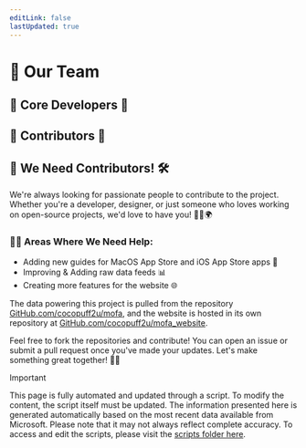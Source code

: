```yaml
---
editLink: false
lastUpdated: true
---
```

<script setup>
import { VPTeamMembers } from 'vitepress/theme'

const members = [{"avatar": "https://avatars.githubusercontent.com/u/95243190?s=96&v=4", "name": "Cody Keats", "title": "✨ Lead Developer ✨", "links": [{"icon": "github", "link": "https://github.com/cocopuff2u"}, {"icon": "linkedin", "link": "https://linkedin.com/in/cody-keats"}, {"icon": "slack", "link": "https://macadmins.slack.com/"}]}]

const members2 = [{"avatar": "https://avatars.githubusercontent.com/u/3985769?v=4", "name": "Theile", "title": "🌟 Contributor", "links": [{"icon": "github", "link": "https://github.com/Theile"}]}, {"avatar": "https://avatars.githubusercontent.com/u/91097104?v=4", "name": "darixn", "title": "🌟 Contributor", "links": [{"icon": "github", "link": "https://github.com/darixn"}]}, {"avatar": "https://avatars.githubusercontent.com/u/2012985?v=4", "name": "gilburns", "title": "🌟 Contributor", "links": [{"icon": "github", "link": "https://github.com/gilburns"}]}, {"avatar": "https://avatars.githubusercontent.com/u/618055?v=4", "name": "rtrouton", "title": "🌟 Contributor", "links": [{"icon": "github", "link": "https://github.com/rtrouton"}]}]
</script>

# 👥 Our Team

## 🌟 Core Developers 🌟

<VPTeamMembers size="small" :members="members" />

## 🌈 Contributors 🌈

<VPTeamMembers size="small" :members="members2" />

## 🚀 We Need Contributors! 🛠️

We're always looking for passionate people to contribute to the project. Whether you're a developer, designer, or just someone who loves working on open-source projects, we'd love to have you! 🧑‍💻🌍

### 🧑‍💻 Areas Where We Need Help:
- Adding new guides for MacOS App Store and iOS App Store apps 📱
- Improving & Adding raw data feeds 📊
- Creating more features for the website 🌐

The data powering this project is pulled from the repository [GitHub.com/cocopuff2u/mofa](https://github.com/cocopuff2u/mofa), and the website is hosted in its own repository at [GitHub.com/cocopuff2u/mofa_website](https://github.com/cocopuff2u/mofa_website).

Feel free to fork the repositories and contribute! You can open an issue or submit a pull request once you've made your updates. Let's make something great together! 🎉🚀

> [!IMPORTANT]
> This page is fully automated and updated through a script. To modify the content, the script itself must be updated. The information presented here is generated automatically based on the most recent data available from Microsoft. Please note that it may not always reflect complete accuracy. To access and edit the scripts, please visit the [scripts folder here](https://github.com/cocopuff2u/MOFA_WEBSITE/tree/main/update_readme_scripts).
